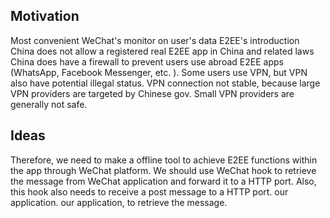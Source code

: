 ## Motivation
Most convenient WeChat's monitor on user's data
E2EE's introduction
China does not allow a registered real E2EE app in China and related laws
China does have a firewall to prevent users use abroad E2EE apps (WhatsApp, Facebook Messenger, etc. ). Some users use VPN, but  VPN also have potential illegal status. VPN connection not stable, because large VPN providers are targeted by Chinese gov. Small VPN providers are generally not safe. 
## Ideas
Therefore, we need to make a offline tool to achieve E2EE functions within the app through WeChat platform. 
We should use WeChat hook to retrieve the message from WeChat application and forward it to a HTTP port. Also, this hook also needs to receive a post message to a HTTP port.  our application. our application, to retrieve the message. 